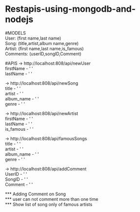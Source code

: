 # Restapis-using-mongodb-and-nodejs

#MODELS                                                                                                                                        
User: (first name,last name)                                                                                                                    
Song: (title,artist,album name,genre)                                                                                                                          
Artist: (first name,last name,is_famous)                                                                                                       
Comments: (userID,songID,Comment)

#APIS
-> http://localhost:808/api/newUser                                                                                                                
          firstName - ' '                                                                                                                      
          lastName  - ' '                                                                                                                         
          
-> http://localhost:808/api/newSong                                                                                                               
          title - ' '                                                                                                                            
          artist - ' '                                                                                                                              
          album_name - ' '                                                                                                                         
          genre - ' '    
          
-> http://localhost:808/api/newArtist                                                                                                                
          firstName - ' '                                                                                                                      
          lastName  - ' '  
          is_famous - ' '
          
-> http://localhost:808/api/famousSongs                                                                                                               
          title - ' '                                                                                                                            
          artist - ' '                                                                                                                              
          album_name - ' '                                                                                                                         
          genre - ' '   
          
-> http://localhost:808/api/addComment                                                                                                               
          UserID - ' '                                                                                                                            
          SongID - ' '                                                                                                                              
          Comment - ' '
          
  *** Adding Comment on Song                                                                                                             
  *** user can not comment more than one time                                                                                               
  *** Show list of song only of famous artists 
